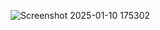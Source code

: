 ![Screenshot 2025-01-10 175302](https://github.com/user-attachments/assets/d7bb310e-56b1-481c-9954-312f8b2f124e)

